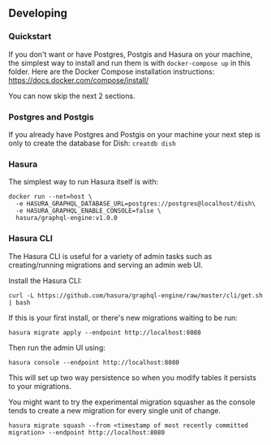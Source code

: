 ## Developing

### Quickstart
If you don't want or have Postgres, Postgis and Hasura on your machine, the
simplest way to install and run them is with `docker-compose up` in this folder.
Here are the Docker Compose installation instructions:
https://docs.docker.com/compose/install/

You can now skip the next 2 sections.

### Postgres and Postgis
If you already have Postgres and Postgis on your machine your next step is only
to create the database for Dish: `creatdb dish`

### Hasura
The simplest way to run Hasura itself is with:

```
docker run --net=host \
  -e HASURA_GRAPHQL_DATABASE_URL=postgres://postgres@localhost/dish\
  -e HASURA_GRAPHQL_ENABLE_CONSOLE=false \
  hasura/graphql-engine:v1.0.0
```

### Hasura CLI

The Hasura CLI is useful for a variety of admin tasks such as creating/running
migrations and serving an admin web UI.

Install the Hasura CLI:

```
curl -L https://github.com/hasura/graphql-engine/raw/master/cli/get.sh | bash
```

If this is your first install, or there's new migrations waiting to be run:

`hasura migrate apply --endpoint http://localhost:8080`

Then run the admin UI using:

`hasura console --endpoint http://localhost:8080`

This will set up two way persistence so when you modify tables it persists to
your migrations.

You might want to try the experimental migration squasher as the console tends
to create a new migration for every single unit of change.

`hasura migrate squash --from <timestamp of most recently committed migration> --endpoint http://localhost:8080`
